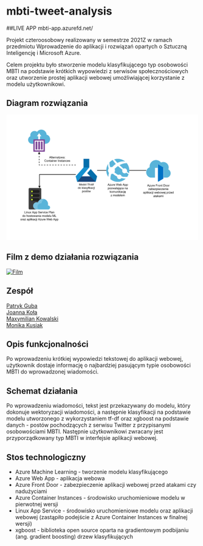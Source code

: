 # mbti-tweet-analysis

##LIVE APP
mbti-app.azurefd.net/

Projekt czteroosobowy realizowany w semestrze 2021Z w ramach przedmiotu Wprowadzenie do aplikacji i rozwiązań opartych o Sztuczną Inteligencję i Microsoft Azure.  

Celem projektu było stworzenie modelu klasyfikującego typ osobowości MBTI na podstawie krótkich wypowiedzi z serwisów społecznościowych oraz utworzenie prostej aplikacji webowej umożliwiającej korzystanie z modelu użytkownikowi.

## Diagram rozwiązania
![Diagram](https://raw.githubusercontent.com/gubapatryk/mbti-tweet-analysis/master/diagram.png)

## Film z demo działania rozwiązania

[![Film](https://img.youtube.com/vi/yuXHhs27Xmw/0.jpg)](https://www.youtube.com/watch?v=yuXHhs27Xmw)  

## Zespół
[Patryk Guba](https://github.com/gubapatryk)  
[Joanna Koła](https://github.com/Jannixen)   
[Maxymilian Kowalski](https://github.com/maxxx958)  
[Monika Kusiak](https://github.com/KitsunesWrath)

## Opis funkcjonalności

Po wprowadzeniu krótkiej wypowiedzi tekstowej do aplikacji webowej, użytkownik dostaje informację o najbardziej pasującym typie osobowości MBTI do wprowadzonej wiadomości.

## Schemat działania

Po wprowadzeniu wiadomości, tekst jest przekazywany do modelu, który dokonuje wektoryzacji wiadomości, a następnie klasyfikacji na podstawie modelu utworzonego z wykorzystaniem tf-df oraz xgboost na podstawie danych - postów pochodzących z serwisu Twitter z przypisanymi osobowościami MBTI. Następnie użytkownikowi zwracany jest przyporządkowany typ MBTI w interfejsie aplikacji webowej.

## Stos technologiczny

 - Azure Machine Learning - tworzenie modelu klasyfikującego 
 - Azure Web App - aplikacja webowa
 - Azure Front Door - zabezpieczenie aplikacji webowej przed atakami czy nadużyciami
 - Azure Container Instances - środowisko uruchomieniowe modelu w pierwotnej wersji
 - Linux App Service - środowisko uruchomieniowe modelu oraz aplikacji webowej (zastąpiło podejście z Azure Container Instances w finalnej wersji)
 - xgboost - biblioteka open source oparta na gradientowym podbijaniu (ang. gradient boosting) drzew klasyfikujących
